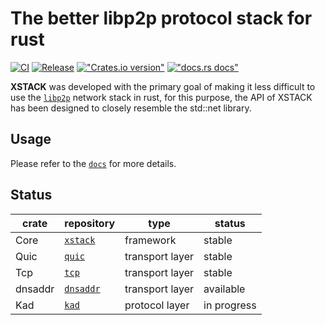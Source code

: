# The better libp2p protocol stack for rust

[![CI](https://github.com/HalaOS/xstack/actions/workflows/ci.yaml/badge.svg)](https://github.com/HalaOS/xstack/actions/workflows/ci.yaml)
[![Release](https://github.com/HalaOS/xstack/actions/workflows/release.yaml/badge.svg)](https://github.com/HalaOS/xstack/actions/workflows/release.yaml)
[!["Crates.io version"](https://img.shields.io/crates/v/xstack.svg)](https://crates.io/crates/xstack)
[!["docs.rs docs"](https://img.shields.io/badge/docs-latest-blue.svg)](https://docs.rs/xstack)

**XSTACK** was developed with the primary goal of making it less difficult to use the [`libp2p`](https://libp2p.io/) network stack in rust,
for this purpose, the API of XSTACK has been designed to closely resemble the std::net library.

## Usage

Please refer to the [`docs`](https://docs.rs/xstack) for more details.

## Status

| crate      | repository |type|status|
| ----------- | ------------------------------- | --------------- | ----------- |
| Core        | [`xstack`](./crates/xstack/)    | framework       | stable      |
| Quic        | [`quic`](./crates/quic/)        | transport layer | stable      |
| Tcp         | [`tcp`](./crates/tcp/)          | transport layer | stable      |
| dnsaddr     | [`dnsaddr`](./crates/dnsaddr/)  | transport layer | available   |
| Kad         | [`kad`](./crates/kad/)          | protocol layer  | in progress |
